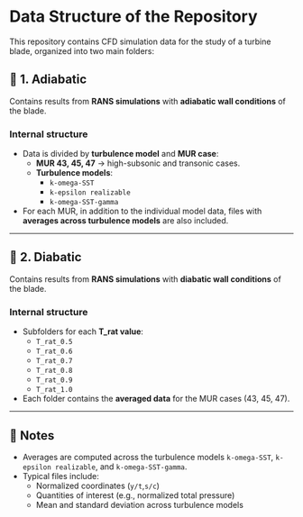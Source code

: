# Data Structure of the Repository

This repository contains CFD simulation data for the study of a turbine blade, organized into two main folders:

## 📂 1. Adiabatic
Contains results from **RANS simulations** with **adiabatic wall conditions** of the blade.

### Internal structure
- Data is divided by **turbulence model** and **MUR case**:
  - **MUR 43, 45, 47** → high-subsonic and transonic cases.
  - **Turbulence models**:
    - `k-omega-SST`
    - `k-epsilon realizable`
    - `k-omega-SST-gamma`
- For each MUR, in addition to the individual model data, files with **averages across turbulence models** are also included.

---

## 📂 2. Diabatic
Contains results from **RANS simulations** with **diabatic wall conditions** of the blade.

### Internal structure
- Subfolders for each **T_rat value**:
  - `T_rat_0.5`
  - `T_rat_0.6`
  - `T_rat_0.7`
  - `T_rat_0.8`
  - `T_rat_0.9`
  - `T_rat_1.0`
- Each folder contains the **averaged data** for the MUR cases (43, 45, 47).

---

## 📝 Notes
- Averages are computed across the turbulence models `k-omega-SST`, `k-epsilon realizable`, and `k-omega-SST-gamma`.
- Typical files include:
  - Normalized coordinates (`y/t`,`s/c`)
  - Quantities of interest (e.g., normalized total pressure)
  - Mean and standard deviation across turbulence models
